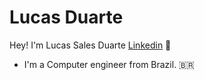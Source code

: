 # Lucas Duarte
Hey! I'm Lucas Sales Duarte  [Linkedin](https://www.linkedin.com/in/lucassalesduarte026) 👋
 - I'm a Computer engineer from Brazil. 🇧🇷
